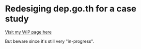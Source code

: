 # Redesiging dep.go.th for a case study
[Visit my WIP page here](dep.go.th/home.html) <p><span>But beware since it's still very "in-progress".</span><p>
